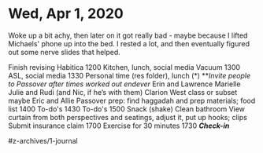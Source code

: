 # Wed, Apr 1, 2020
Woke up a bit achy, then later on it got really bad - maybe because I lifted Michaels' phone up into the bed. I rested a lot, and then eventually figured out some nerve slides that helped. 


Finish revising Habitica
1200 Kitchen, lunch, social media
Vacuum
1300 ASL, social media
1330 Personal time (res folder), lunch (*)
***Invite people to Passover after times worked out
endever*
Erin and Lawrence 
Marielle
Julie and Rudi (and Nic, if he’s with them)
Clarion West class or subset maybe
Eric and Allie
Passover prep: find haggadah and prep materials; food list
1400 To-do's
1430 To-do's
1500 Snack (shake)
Clean bathroom
View curtain from both perspectives and seatings, adjust it, put up hooks; clips
Submit insurance claim
1700 Exercise for 30 minutes
1730 ***Check-in***

#z-archives/1-journal